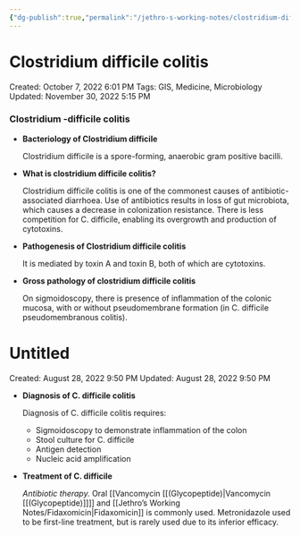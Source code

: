 ```yaml
---
{"dg-publish":true,"permalink":"/jethro-s-working-notes/clostridium-difficile-colitis/","dgPassFrontmatter":true}
---
```



# Clostridium difficile colitis

Created: October 7, 2022 6:01 PM
Tags: GIS, Medicine, Microbiology
Updated: November 30, 2022 5:15 PM

### Clostridium -difficile colitis

- **Bacteriology of Clostridium difficile**
    
    Clostridium difficile is a spore-forming, anaerobic gram positive bacilli.
    
- **What is clostridium difficile colitis?**
    
    Clostridium difficile colitis is one of the commonest causes of antibiotic-associated diarrhoea. Use of antibiotics results in loss of gut microbiota, which causes a decrease in colonization resistance. There is less competition for C. difficile, enabling its overgrowth and production of cytotoxins.
    
- **Pathogenesis of Clostridium difficile colitis**
    
    It is mediated by toxin A and toxin B, both of which are cytotoxins.
    
- **Gross pathology of clostridium difficile colitis**
    
    On sigmoidoscopy, there is presence of inflammation of the colonic mucosa, with or without pseudomembrane formation (in C. difficile pseudomembranous colitis).
    
    
<div class="transclusion internal-embed is-loaded"><div class="markdown-embed">





# Untitled

Created: August 28, 2022 9:50 PM
Updated: August 28, 2022 9:50 PM

</div></div>

    
- **Diagnosis of C. difficile colitis**
    
    Diagnosis of C. difficile colitis requires:
    
    - Sigmoidoscopy to demonstrate inflammation of the colon
    - Stool culture for C. difficile
    - Antigen detection
    - Nucleic acid amplification
- **Treatment of C. difficile**
    
    *Antibiotic therapy.* Oral [[Vancomycin [[(Glycopeptide)\|Vancomycin [[(Glycopeptide)]]]] and [[Jethro’s Working Notes/Fidaxomicin\|Fidaxomicin]] is commonly used. Metronidazole used to be first-line treatment, but is rarely used due to its inferior efficacy.
